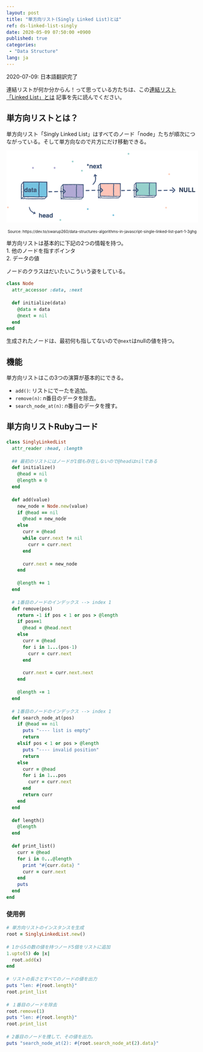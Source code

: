 ```yaml
---
layout: post
title: "単方向リスト(Singly Linked List)とは"
ref: ds-linked-list-singly
date: 2020-05-09 07:50:00 +0900
published: true
categories:
 - "Data Structure"
lang: ja
---
```


<div class="updated">2020-07-09: 日本語翻訳完了</div>

連結リストが何か分からん！って思っている方たちは、この[連結リスト「Linked List」とは](./ja-data-structure-linked-list) 記事を先に読んでください。

<div class="divider"></div>


## 単方向リストとは？
単方向リスト「Singly Linked List」はすべてのノード「node」たちが順次につながっている。そして単方向なので片方にだけ移動できる。

![Linked List image](assets/images/data-structure/linked-list/linkedlist.png)
<div style="font-size: 10px; text-align: center;">Source: https://dev.to/swarup260/data-structures-algorithms-in-javascript-single-linked-list-part-1-3ghg</div>

単方向リストは基本的に下記の2つの情報を持つ。<br>1. 他のノードを指すポインタ<br>2. データの値

ノードのクラスはだいたいこういう姿をしている。
```rb
class Node
  attr_accessor :data, :next
  
  def initialize(data)
    @data = data
    @next = nil
  end
end
```

生成されたノードは、最初何も指してないので`@next`はnullの値を持つ。

<div class="divider"></div>

## 機能

単方向リストはこの3つの演算が基本的にできる。
- `add()`: リストにでーたを追加。
- `remove(n)`: <i>n</i>番目のデータを除去。
- `search_node_at(n)`: <i>n</i>番目のデータを捜す。

<div class="divider"></div>

## 単方向リストRubyコード

```rb
class SinglyLinkedList
  attr_reader :head, :length

  ## 最初のリストにはノードが1個も存在しないので@headはnilである
  def initialize()
    @head = nil
    @length = 0
  end

  def add(value)
    new_node = Node.new(value)
    if @head == nil
      @head = new_node
    else
      curr = @head
      while curr.next != nil
        curr = curr.next
      end

      curr.next = new_node
    end

    @length += 1
  end

  # 1番目のノードのインデックス --> index 1
  def remove(pos)
    return -1 if pos < 1 or pos > @length
    if pos==1
      @head = @head.next
    else
      curr = @head
      for i in 1...(pos-1)
        curr = curr.next
      end

      curr.next = curr.next.next
    end

    @length -= 1
  end

  # 1番目のノードのインデックス --> index 1
  def search_node_at(pos)
    if @head == nil
      puts "---- list is empty"
      return 
    elsif pos < 1 or pos > @length
      puts "---- invalid position"
      return
    else
      curr = @head
      for i in 1...pos
        curr = curr.next
      end
      return curr
    end
  end

  def length()
    @length
  end

  def print_list()
    curr = @head
    for i in 0...@length
      print "#{curr.data} "
      curr = curr.next
    end
    puts
  end
end
```

### 使用例

```rb
# 単方向リストのインスタンスを生成
root = SinglyLinkedList.new()

# 1から5の数の値を持つノード5個をリストに追加
1.upto(5) do |x|
  root.add(x)
end

# リストの長さとすべてのノードの値を出力
puts "len: #{root.length}"
root.print_list

# １番目のノードを除去
root.remove(1)
puts "len: #{root.length}"
root.print_list

# 2番目のノードを捜して、その値を出力。
puts "search_node_at(2): #{root.search_node_at(2).data}"
```
